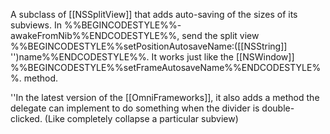 

A subclass of [[NSSplitView]] that adds auto-saving of the sizes of its subviews.
In %%BEGINCODESTYLE%%- awakeFromNib%%ENDCODESTYLE%%, send the split view %%BEGINCODESTYLE%%setPositionAutosaveName:([[NSString]] '')name%%ENDCODESTYLE%%. It works just like the [[NSWindow]] %%BEGINCODESTYLE%%setFrameAutosaveName%%ENDCODESTYLE%%. method.

''In the latest version of the [[OmniFrameworks]], it also adds a method the delegate can implement to do something when the divider is double-clicked. (Like completely collapse a particular subview)